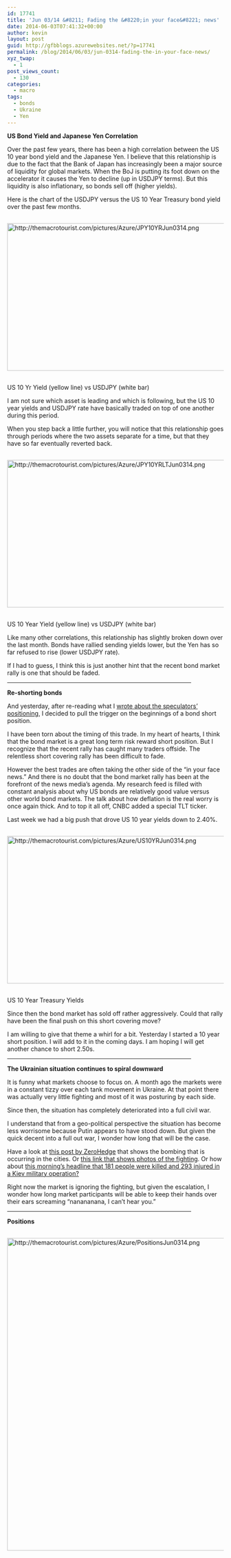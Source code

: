 ```yaml
---
id: 17741
title: 'Jun 03/14 &#8211; Fading the &#8220;in your face&#8221; news'
date: 2014-06-03T07:41:32+00:00
author: kevin
layout: post
guid: http://gfbblogs.azurewebsites.net/?p=17741
permalink: /blog/2014/06/03/jun-0314-fading-the-in-your-face-news/
xyz_twap:
  - 1
post_views_count:
  - 130
categories:
  - macro
tags:
  - bonds
  - Ukraine
  - Yen
---
```

**US Bond Yield and Japanese Yen Correlation**

Over the past few years, there has been a high correlation between the US 10 year bond yield and the Japanese Yen. I believe that this relationship is due to the fact that the Bank of Japan has increasingly been a major source of liquidity for global markets. When the BoJ is putting its foot down on the accelerator it causes the Yen to decline (up in USDJPY terms). But this liquidity is also inflationary, so bonds sell off (higher yields).

Here is the chart of the USDJPY versus the US 10 Year Treasury bond yield over the past few months.


  <img src="http://themacrotourist.com/pictures/Azure/JPY10YRJun0314.png" style="margin:30px auto;display:block;" alt="http://themacrotourist.com/pictures/Azure/JPY10YRJun0314.png" width="600" height="342" />US 10 Yr Yield (yellow line) vs USDJPY (white bar)</a>
</div>

I am not sure which asset is leading and which is following, but the US 10 year yields and USDJPY rate have basically traded on top of one another during this period.

When you step back a little further, you will notice that this relationship goes through periods where the two assets separate for a time, but that they have so far eventually reverted back.


  <img src="http://themacrotourist.com/pictures/Azure/JPY10YRLTJun0314.png" style="margin:30px auto;display:block;" alt="http://themacrotourist.com/pictures/Azure/JPY10YRLTJun0314.png" width="600" height="342" />US 10 Year Yield (yellow line) vs USDJPY (white bar)</a>
</div>

Like many other correlations, this relationship has slightly broken down over the last month. Bonds have rallied sending yields lower, but the Yen has so far refused to rise (lower USDJPY rate). 

If I had to guess, I think this is just another hint that the recent bond market rally is one that should be faded. 

<hr size="3" width="85%" />

**Re-shorting bonds**

And yesterday, after re-reading what I [wrote about the speculators&#8217; positioning](http://gfbblogs.azurewebsites.net/blog/2014/06/02/jun-0214-are-bond-specs-digging-themselves-a-bigger-hole/), I decided to pull the trigger on the beginnings of a bond short position. 

I have been torn about the timing of this trade. In my heart of hearts, I think that the bond market is a great long term risk reward short position. But I recognize that the recent rally has caught many traders offside. The relentless short covering rally has been difficult to fade.

However the best trades are often taking the other side of the &#8220;in your face news.&#8221; And there is no doubt that the bond market rally has been at the forefront of the news media&#8217;s agenda. My research feed is filled with constant analysis about why US bonds are relatively good value versus other world bond markets. The talk about how deflation is the real worry is once again thick. And to top it all off, CNBC added a special TLT ticker. 

Last week we had a big push that drove US 10 year yields down to 2.40%. 


  <img src="http://themacrotourist.com/pictures/Azure/US10YRJun0314.png" style="margin:30px auto;display:block;" alt="http://themacrotourist.com/pictures/Azure/US10YRJun0314.png" width="600" height="342" />US 10 Year Treasury Yields</a>
</div>

Since then the bond market has sold off rather aggressively. Could that rally have been the final push on this short covering move?

I am willing to give that theme a whirl for a bit. Yesterday I started a 10 year short position. I will add to it in the coming days. I am hoping I will get another chance to short 2.50s. 

<hr size="3" width="85%" />

**The Ukrainian situation continues to spiral downward**

It is funny what markets choose to focus on. A month ago the markets were in a constant tizzy over each tank movement in Ukraine. At that point there was actually very little fighting and most of it was posturing by each side.

Since then, the situation has completely deteriorated into a full civil war. 

I understand that from a geo-political perspective the situation has become less worrisome because Putin appears to have stood down. But given the quick decent into a full out war, I wonder how long that will be the case.

Have a look at [this post by ZeroHedge](http://www.zerohedge.com/news/2014-06-02/deadly-ukraine-figher-jet-bombing-caught-tape) that shows the bombing that is occurring in the cities. Or [this link that shows photos of the fighting](http://www.zerohedge.com/news/2014-06-02/photos-ukraine-civil-war-casualties-reported-city-lugansk-after-fighter-jet-attack). Or how about [this morning&#8217;s headline that 181 people were killed and 293 injured in a Kiev military operation?](http://rt.com/news/163308-killed-injured-eastern-ukraine/)

Right now the market is ignoring the fighting, but given the escalation, I wonder how long market participants will be able to keep their hands over their ears screaming &#8220;nanananana, I can&#8217;t hear you.&#8221;

<hr size="3" width="85%" />

**Positions**


  <img src="http://themacrotourist.com/pictures/Azure/PositionsJun0314.png" style="margin:30px auto;display:block;" alt="http://themacrotourist.com/pictures/Azure/PositionsJun0314.png" width="600" height="725"></p>